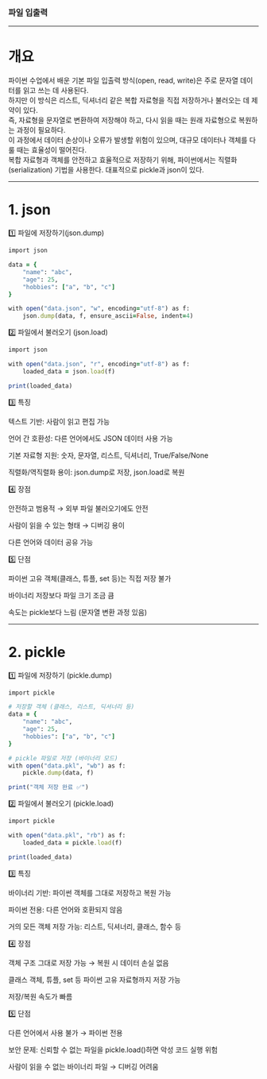 ### 파일 입출력
---------------
# 개요
 파이썬 수업에서 배운 기본 파일 입출력 방식(open, read, write)은 주로 문자열 데이터를 읽고 쓰는 데 사용된다.  
하지만 이 방식은 리스트, 딕셔너리 같은 복합 자료형을 직접 저장하거나 불러오는 데 제약이 있다.  
즉, 자료형을 문자열로 변환하여 저장해야 하고, 다시 읽을 때는 원래 자료형으로 복원하는 과정이 필요하다.  
이 과정에서 데이터 손상이나 오류가 발생할 위험이 있으며, 대규모 데이터나 객체를 다룰 때는 효율성이 떨어진다.  
복합 자료형과 객체를 안전하고 효율적으로 저장하기 위해, 파이썬에서는 직렬화(serialization) 기법을 사용한다. 대표적으로 pickle과 json이 있다.

 ------------
 # 1. json
 1️⃣ 파일에 저장하기(json.dump)
```ruby
import json

data = {
    "name": "abc",
    "age": 25,
    "hobbies": ["a", "b", "c"]
}

with open("data.json", "w", encoding="utf-8") as f:
    json.dump(data, f, ensure_ascii=False, indent=4)
```
2️⃣ 파일에서 불러오기 (json.load)
```ruby
import json

with open("data.json", "r", encoding="utf-8") as f:
    loaded_data = json.load(f)

print(loaded_data)
```
3️⃣ 특징

텍스트 기반: 사람이 읽고 편집 가능

언어 간 호환성: 다른 언어에서도 JSON 데이터 사용 가능

기본 자료형 지원: 숫자, 문자열, 리스트, 딕셔너리, True/False/None

직렬화/역직렬화 용이: json.dump로 저장, json.load로 복원

4️⃣ 장점

안전하고 범용적 → 외부 파일 불러오기에도 안전

사람이 읽을 수 있는 형태 → 디버깅 용이

다른 언어와 데이터 공유 가능

5️⃣ 단점

파이썬 고유 객체(클래스, 튜플, set 등)는 직접 저장 불가

바이너리 저장보다 파일 크기 조금 큼

속도는 pickle보다 느림 (문자열 변환 과정 있음)

----------
# 2. pickle

1️⃣ 파일에 저장하기 (pickle.dump)
```ruby
import pickle

# 저장할 객체 (클래스, 리스트, 딕셔너리 등)
data = {
    "name": "abc",
    "age": 25,
    "hobbies": ["a", "b", "c"]
}

# pickle 파일로 저장 (바이너리 모드)
with open("data.pkl", "wb") as f:
    pickle.dump(data, f)

print("객체 저장 완료 ✅")
```
2️⃣ 파일에서 불러오기 (pickle.load)
```ruby
import pickle

with open("data.pkl", "rb") as f:
    loaded_data = pickle.load(f)

print(loaded_data)
```

3️⃣ 특징

바이너리 기반: 파이썬 객체를 그대로 저장하고 복원 가능

파이썬 전용: 다른 언어와 호환되지 않음

거의 모든 객체 저장 가능: 리스트, 딕셔너리, 클래스, 함수 등

4️⃣ 장점

객체 구조 그대로 저장 가능 → 복원 시 데이터 손실 없음

클래스 객체, 튜플, set 등 파이썬 고유 자료형까지 저장 가능

저장/복원 속도가 빠름

5️⃣ 단점

다른 언어에서 사용 불가 → 파이썬 전용

보안 문제: 신뢰할 수 없는 파일을 pickle.load()하면 악성 코드 실행 위험

사람이 읽을 수 없는 바이너리 파일 → 디버깅 어려움
